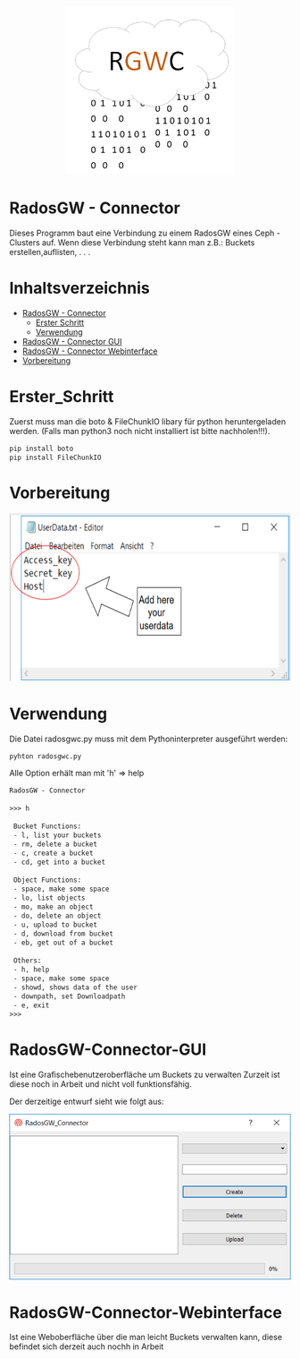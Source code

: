 <p align="center">
  <img src="GUI/icon/RGWC.PNG" witdh=300px height=300px/>
</p>

RadosGW - Connector
=================

Dieses Programm baut eine Verbindung zu einem RadosGW eines Ceph - Clusters
auf. Wenn diese Verbindung steht kann man z.B.: Buckets erstellen,auflisten, . . .  

Inhaltsverzeichnis
=================

  * [RadosGW - Connector](#radosgw-connector)
    * [Erster Schritt](#erster_schritt)
    * [Verwendung](#verwendung)
  * [RadosGW - Connector GUI](#radosgw-connector-gui)
  * [RadosGW - Connector Webinterface](#radosgw-connector-webinterface)
  * [Vorbereitung](#vorbereitung)

Erster_Schritt
=================
Zuerst muss man die boto & FileChunkIO libary für python heruntergeladen werden.
(Falls man python3 noch nicht installiert ist bitte nachholen!!!). 

```
pip install boto
pip install FileChunkIO
```
Vorbereitung
=================

<p align="center">
  <img src="/PICs/Userdata.PNG" witdh=300px height=300px/>
</p>

Verwendung
=================
Die Datei radosgwc.py muss mit dem Pythoninterpreter ausgeführt werden: 

```
pyhton radosgwc.py
```
Alle Option erhält man mit 'h' => help
```
RadosGW - Connector

>>> h

 Bucket Functions:
 - l, list your buckets
 - rm, delete a bucket
 - c, create a bucket
 - cd, get into a bucket

 Object Functions:
 - space, make some space
 - lo, list objects
 - mo, make an object
 - do, delete an object
 - u, upload to bucket
 - d, download from bucket
 - eb, get out of a bucket

 Others:
 - h, help
 - space, make some space
 - showd, shows data of the user
 - downpath, set Downloadpath
 - e, exit
>>>
```
RadosGW-Connector-GUI
=================

Ist eine Grafischebenutzeroberfläche um Buckets zu verwalten 
Zurzeit ist diese noch in Arbeit und nicht voll funktionsfähig. 

Der derzeitige entwurf sieht wie folgt aus:

<p align="center">
  <img src="GUI/icon/GUI.PNG" />
</p>

RadosGW-Connector-Webinterface
=================

Ist eine Weboberfläche über die man leicht Buckets verwalten kann, diese befindet 
sich derzeit auch nochh in Arbeit